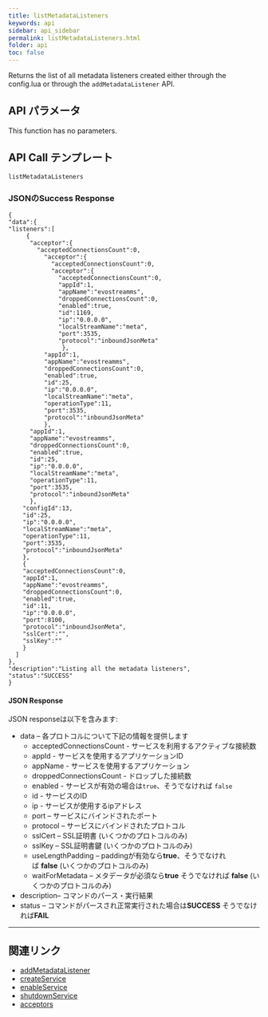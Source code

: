 ```yaml
---
title: listMetadataListeners
keywords: api
sidebar: api_sidebar
permalink: listMetadataListeners.html
folder: api
toc: false
---
```


Returns the list of all metadata listeners created either through the config.lua or through the `addMetadataListener` API.



## API パラメータ

This function has no parameters.



## API Call テンプレート

```
listMetadataListeners
```


### JSONのSuccess Response

```
{
"data":{
"listeners":[
     {
      "acceptor":{
        "acceptedConnectionsCount":0,
          "acceptor":{
            "acceptedConnectionsCount":0,
            "acceptor":{
              "acceptedConnectionsCount":0,
              "appId":1,
              "appName":"evostreamms",
              "droppedConnectionsCount":0,
              "enabled":true,
              "id":1169,
              "ip":"0.0.0.0",
              "localStreamName":"meta",
              "port":3535,
              "protocol":"inboundJsonMeta"
               },
          "appId":1,
          "appName":"evostreamms",
          "droppedConnectionsCount":0,
          "enabled":true,
          "id":25,
          "ip":"0.0.0.0",
          "localStreamName":"meta",
          "operationType":11,
          "port":3535,
          "protocol":"inboundJsonMeta"
          },
      "appId":1,
      "appName":"evostreamms",
      "droppedConnectionsCount":0,
      "enabled":true,
      "id":25,
      "ip":"0.0.0.0",
      "localStreamName":"meta",
      "operationType":11,
      "port":3535,
      "protocol":"inboundJsonMeta"
      },
    "configId":13,
    "id":25,
    "ip":"0.0.0.0",
    "localStreamName":"meta",
    "operationType":11,
    "port":3535,
    "protocol":"inboundJsonMeta"
    },
    {
    "acceptedConnectionsCount":0,
    "appId":1,
    "appName":"evostreamms",
    "droppedConnectionsCount":0,
    "enabled":true,
    "id":11,
    "ip":"0.0.0.0",
    "port":8100,
    "protocol":"inboundJsonMeta",
    "sslCert":"",
    "sslKey":""
    }
  ]
},
"description":"Listing all the metadata listeners",
"status":"SUCCESS"
}
```



#### JSON Response

JSON responseは以下を含みます:

- data – 各プロトコルについて下記の情報を提供します
  - acceptedConnectionsCount - サービスを利用するアクティブな接続数
  - appId - サービスを使用するアプリケーションID
  - appName - サービスを使用するアプリケーション
  - droppedConnectionsCount - ドロップした接続数
  - enabled - サービスが有効の場合は`true`、そうでなければ `false`
  - id - サービスのID
  - ip - サービスが使用するipアドレス
  - port – サービスにバインドされたポート
  - protocol – サービスにバインドされたプロトコル
  - sslCert – SSL証明書 (いくつかのプロトコルのみ)
  - sslKey – SSL証明書鍵 (いくつかのプロトコルのみ)
  - useLengthPadding – paddingが有効なら**true**、そうでなければ **false** (いくつかのプロトコルのみ)
  - waitForMetadata – メタデータが必須なら**true** そうでなければ **false** (いくつかのプロトコルのみ) 
- description– コマンドのパース・実行結果
- status – コマンドがパースされ正常実行された場合は**SUCCESS** そうでなければ**FAIL**

------

## 関連リンク

- [addMetadataListener](addMetadataListener.html)
- [createService](createService.html)
- [enableService](enableService.html)
- [shutdownService](shutdownService.html)
- [acceptors](userguide_configlua.html#acceptors)